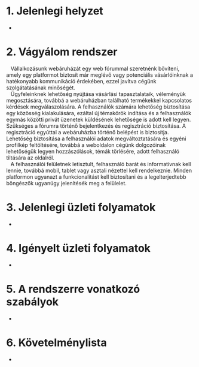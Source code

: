 # 1. Jelenlegi helyzet
-
# 2. Vágyálom rendszer
&nbsp;&nbsp;&nbsp;Vállalkozásunk webáruházát egy web fórummal szeretnénk bővíteni, amely egy platformot biztosít már meglévő vagy potenciális 
vásárlóinknak a hatékonyabb kommunikáció érdekében, ezzel javítva cégünk szolgátatásának minőségét.  
&nbsp;&nbsp;&nbsp;Ügyfeleinknek lehetőség nyújtása vásárlási tapasztalataik, véleményük megosztására, továbbá a webáruházban található termékekkel
kapcsolatos kérdések megválaszolására. A felhasználók számára lehetőség biztosítása egy közösség kialakulására, ezáltal
új témakörök indítása és a felhasználók egymás közötti privát üzenetek küldésének lehetősége is adott kell legyen. 
Szükséges a fórumra történő bejelentkezés és regisztráció biztosítása. A regisztráció egyúttal a webáruházba történő belépést is biztosítja.
Lehetőség biztosítása a felhasználói adatok megváltoztatására és egyéni profilkép feltöltésére, továbbá a weboldalon cégünk dolgozóinak lehetőségük legyen 
hozzászólások, témák törlésére, adott felhasználó tiltására az oldalról.  
&nbsp;&nbsp;&nbsp;A felhasználói felületnek letisztult, felhasználó barát és informatívnak kell lennie, továbbá mobil, tablet vagy asztali nézettel kell rendelkeznie.
Minden platformon ugyanazt a funkcionalitást kell biztosítani és a legelterjedtebb böngészők ugyanúgy jelenítésék meg a felülelet.
# 3. Jelenlegi üzleti folyamatok
-
# 4. Igényelt üzleti folyamatok
-
# 5. A rendszerre vonatkozó szabályok
-
# 6. Követelménylista
-
